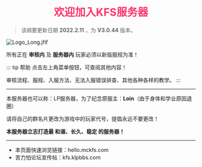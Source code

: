 # <div align="center"><font color=#FD366D>欢迎加入KFS服务器</font></div>
>该纲要更新日期 **2022.2.11** ，为 **V3.0.44** 版本。

![Logo_Long.jfif](/img/Logo_Long.jfif)

所有正在 **审核内** 及 **服务器内** 玩家必须以新版服规为准！

::: tip 帮助
点击左上角菜单按钮，可查阅其他内容！

审核流程、服规、入服方法、无法入服错误排查、其他各种各样的教学。
:::
- - -

本服务器也可以称：LP服务器，为了纪念原服主：**Loin**（由于身体和学业原因退圈）

请将自己的群名片更改为游戏中的玩家代号，提倡永远不要更改！

**本服务器立志打造最 和谐、长久、稳定 的服务器！**
- - -
* 本页面快速浏览链接：hello.mckfs.com
* 苦力怕论坛宣传帖：kfs.klpbbs.com
